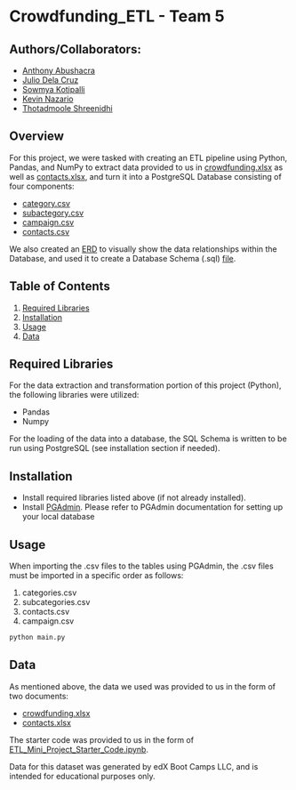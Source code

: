 # Crowdfunding_ETL - Team 5

## Authors/Collaborators: 
- [Anthony Abushacra](https://github.com/Knowmad211)
- [Julio Dela Cruz](https://github.com/juliodelacruzz)
- [Sowmya Kotipalli](https://github.com/kotipals)
- [Kevin Nazario](https://github.com/knazario)
- [Thotadmoole Shreenidhi](https://github.com/tshreenidhi)

## Overview
For this project, we were tasked with creating an ETL pipeline using Python, Pandas, and NumPy to extract data provided to us in [crowdfunding.xlsx](Resources/crowdfunding.xlsx) as well as [contacts.xlsx](Resources/contacts.xlsx), and turn it into a PostgreSQL Database consisting of four components:
-  [category.csv](Resources/category.csv)
-  [subactegory.csv](Resources/subactegory.csv)
-  [campaign.csv](Resources/campaign.csv)
-  [contacts.csv](Resources/contacts.csv)

We also created an [ERD](Crowdfunding_Database_ERD.png) to visually show the data relationships within the Database, and used it to create a Database Schema (.sql) [file](crowdfunding_db_schema.sql).

## Table of Contents
1. [Required Libraries](#required-libraries)
2. [Installation](#installation)
3. [Usage](#usage)
4. [Data](#data) 

## Required Libraries
For the data extraction and transformation portion of this project (Python), the following libraries were utilized: 
* Pandas
* Numpy

For the loading of the data into a database, the SQL Schema is written to be run using PostgreSQL (see installation section if needed).

## Installation
* Install required libraries listed above (if not already installed). 
* Install [PGAdmin](https://www.pgadmin.org/download/). Please refer to PGAdmin documentation for setting up your local database

## Usage
When importing the .csv files to the tables using PGAdmin, the .csv files must be imported in a specific order as follows:
1. categories.csv
2. subcategories.csv
3. contacts.csv
4. campaign.csv

```bash
python main.py
```
## Data
As mentioned above, the data we used was provided to us in the form of two documents:
- [crowdfunding.xlsx](Starter_Files/Resources/crowdfunding.xlsx)
- [contacts.xlsx](Starter_Files/Resources/contacts.xlsx)

The starter code was provided to us in the form of [ETL_Mini_Project_Starter_Code.ipynb](Starter_Files/ETL_Mini_Project_Starter_Code.ipynb).

Data for this dataset was generated by edX Boot Camps LLC, and is intended for educational purposes only.
